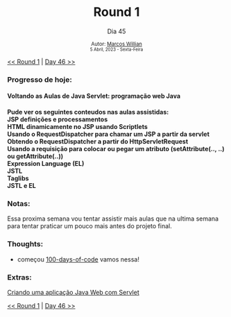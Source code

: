 <div align="center">
  <h1>Round 1</h1>
  <p>Dia 45</p>

  <sub>
    Autor: <a href="https://github.com/marcosmwx" target="_blank">Marcos Willian</a>
    <br>
    <small>5 Abril, 2023 -  Sexta-Feira</small>
  </sub>
</div>

[<< Round 1](./README.MD) | [Day 46 >>](dia046.md)

### Progresso de hoje:

<h4>Voltando as Aulas de  Java Servlet: programação web Java<h4>
Pude ver os seguintes conteudos nas aulas assistidas: <br>
JSP definições e processamentos<br>
HTML dinamicamente no JSP usando Scriptlets<br>
Usando o RequestDispatcher para chamar um JSP a partir da servlet<br>
Obtendo o RequestDispatcher a partir do HttpServletRequest<br>
Usando a requisição para colocar ou pegar um atributo (setAttribute(.., ..) ou getAttribute(..))<br>
Expression Language (EL)<br>
JSTL<br>
Taglibs<br>
JSTL e EL<br>

### Notas:

Essa proxima semana vou tentar assistir mais aulas que na ultima semana para tentar praticar um pouco mais antes do projeto final.

### Thoughts:

- começou [100-days-of-code](https://github.com/marcosmwx/100DaysOfCode) vamos nessa!

### Extras:

[Criando uma aplicação Java Web com Servlet](https://www.alura.com.br/artigos/criando-uma-aplicacao-java-web-com-servlet)

[<< Round 1](./README.MD) | [Day 46 >>](dia046.md)
